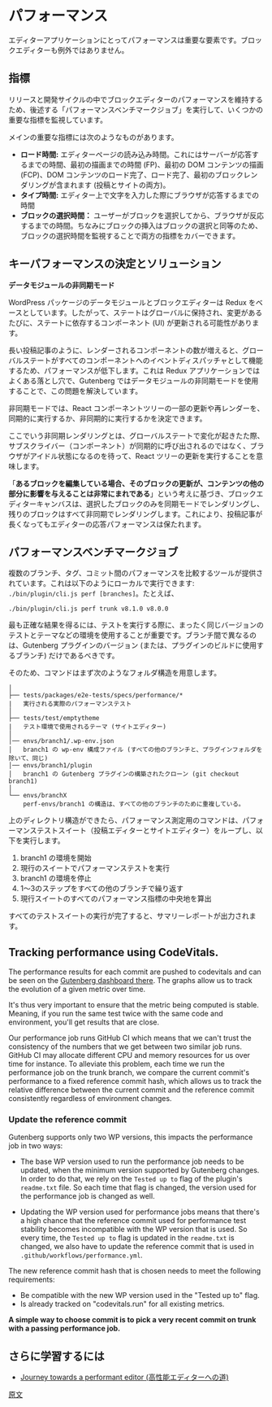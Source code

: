 <!--
# Performance
 -->
# パフォーマンス

<!--
Performance is a key feature for editor applications and the Block editor is not an exception.
 -->
エディターアプリケーションにとってパフォーマンスは重要な要素です。ブロックエディターも例外ではありません。

<!--
## Metrics
 -->
## 指標

<!--
To ensure the block editor stays performant across releases and development, we monitor some key metrics using [performance testing](/docs/contributors/code/testing-overview.md#performance-testing).
To ensure the block editor stays performant across releases and development, we monitor some key metrics using [performance benchmark job](#the-performance-benchmark-job).
 -->
リリースと開発サイクルの中でブロックエディターのパフォーマンスを維持するため、後述する「パフォーマンスベンチマークジョブ」を実行して、いくつかの重要な指標を監視しています。

<!-- 
Some of the main important metrics are:
 -->
メインの重要な指標には次のようなものがあります。

<!--
- **Loading Time:** The time it takes to load an editor page. This includes time the server takes to respond, times to first paint, first contentful paint, DOM content load complete, load complete and first block render (both in post and site).
- **Typing Time:** The time it takes for the browser to respond while typing on the editor.
- **Block Selection Time:** The time it takes for the browser to respond after a user selects block. (Inserting a block is also equivalent to selecting a block. Monitoring the selection is sufficient to cover both metrics).
 -->
- **ロード時間:** エディターページの読み込み時間。これにはサーバーが応答するまでの時間、最初の描画までの時間 (FP)、最初の DOM コンテンツの描画 (FCP)、DOM コンテンツのロード完了、ロード完了、最初のブロックレンダリングが含まれます (投稿とサイトの両方)。
- **タイプ時間:** エディター上で文字を入力した際にブラウザが応答するまでの時間
- **ブロックの選択時間：** ユーザーがブロックを選択してから、ブラウザが反応するまでの時間。ちなみにブロックの挿入はブロックの選択と同等のため、ブロックの選択時間を監視することで両方の指標をカバーできます。

<!--
## Key performance decisions and solutions
 -->
## キーパフォーマンスの決定とソリューション

<!--
**Data Module Async Mode**
 -->
**データモジュールの非同期モード**

<!--
The Data Module of the WordPress Packages and the Block Editor is based on Redux. It means the state is kept globally and whenever a change happens, the components (UI) relying on that state may update.
 -->
WordPress パッケージのデータモジュールとブロックエディターは Redux をベースとしています。したがって、ステートはグローバルに保持され、変更があるたびに、ステートに依存するコンポーネント (UI) が更新される可能性があります。

<!--
As the number of rendered components grows (for example on long posts), the performance suffers because of the global state acting as an event dispatcher to all components. This is a common pitfall in Redux applications and the issue is solved on Gutenberg using the Data Modules Async Mode.
 -->
長い投稿記事のように、レンダーされるコンポーネントの数が増えると、グローバルステートがすべてのコンポーネントへのイベントディスパッチャとして機能するため、パフォーマンスが低下します。これは Redux アプリケーションではよくある落とし穴で、Gutenberg ではデータモジュールの非同期モードを使用することで、この問題を解決しています。

<!--
The Async mode is the idea that you can decide whether to refresh/rerender a part of the React component tree synchronously or asynchronously.
 -->
非同期モードでは、React コンポーネントツリーの一部の更新や再レンダーを、同期的に実行するか、非同期的に実行するかを決定できます。

<!--
Rendering asynchronously in this context means that if a change is triggered in the global state, the subscribers (components) are not called synchronously, instead, we wait for the browser to be idle and perform the updates to React Tree.
 -->
ここでいう非同期レンダリングとは、グローバルステートで変化が起きたた際、サブスクライバー（コンポーネント）が同期的に呼び出されるのではなく、ブラウザがアイドル状態になるのを待って、React ツリーの更新を実行することを意味します。

<!--
Based on the idea that **when editing a given block, it is very rare that an update to that block affects other parts of the content**, the block editor canvas only renders the selected block is synchronous mode, all the remaining blocks are rendered asynchronously. This ensures that the editor stays responsive as the post grows.
 -->
「**あるブロックを編集している場合、そのブロックの更新が、コンテンツの他の部分に影響を与えることは非常にまれである**」という考えに基づき、ブロックエディターキャンバスは、選択したブロックのみを同期モードでレンダリングし、残りのブロックはすべて非同期でレンダリングします。これにより、投稿記事が長くなってもエディターの応答パフォーマンスは保たれます。

<!-- 
## The performance benchmark job
 -->
## パフォーマンスベンチマークジョブ

<!-- 
A tool to compare performance across multiple branches/tags/commits is provided. You can run it locally like so: `./bin/plugin/cli.js perf [branches]`, example:
 -->
複数のブランチ、タグ、コミット間のパフォーマンスを比較するツールが提供されています。これは以下のようにローカルで実行できます: `./bin/plugin/cli.js perf [branches]`。たとえば、

```
./bin/plugin/cli.js perf trunk v8.1.0 v8.0.0
```
<!-- 
To get the most accurate results, it's is important to use the exact same version of the tests and environment (theme...) when running the tests, the only thing that need to be different between the branches is the Gutenberg plugin version (or branch used to build the plugin).
 -->
最も正確な結果を得るには、テストを実行する際に、まったく同じバージョンのテストとテーマなどの環境を使用することが重要です。ブランチ間で異なるのは、Gutenberg プラグインのバージョン (または、プラグインのビルドに使用するブランチ) だけであるべきです。

<!-- 
To achieve that the command first prepares the following folder structure:
 -->
そのため、コマンドはまず次のようなフォルダ構造を用意します。

<!-- 
    │
    ├── tests/packages/e2e-tests/specs/performance/*
    |   The actual performance tests to run
    │
    ├── tests/test/emptytheme
    |   The theme used for the tests environment. (site editor)
    │
    │── envs/branch1/.wp-env.json
    │   The wp-env config file for branch1 (similar to all other branches except the plugin folder).
    │── envs/branch1/plugin
    │   A built clone of the Gutenberg plugin for branch1 (git checkout branch1)
    │
    └── envs/branchX
        The structure of perf-envs/branch1 is duplicated for all other branches.
 -->
    │
    ├── tests/packages/e2e-tests/specs/performance/*
    |   実行される実際のパフォーマンステスト
    │
    ├── tests/test/emptytheme
    |   テスト環境で使用されるテーマ (サイトエディター)
    │
    │── envs/branch1/.wp-env.json
    │   branch1 の wp-env 構成ファイル (すべての他のブランチと、プラグインフォルダを除いて、同じ)
    │── envs/branch1/plugin
    │   branch1 の Gutenberg プラグインの構築されたクローン (git checkout branch1)
    │
    └── envs/branchX
        perf-envs/branch1 の構造は、すべての他のブランチのために重複している。

<!-- 
Once the directory above is in place, the performance command loop over the performance test suites (post editor and site editor) and does the following:
 -->
上のディレクトリ構造ができたら、パフォーマンス測定用のコマンドは、パフォーマンステストスイート（投稿エディターとサイトエディター）をループし、以下を実行します。

<!-- 
1. Start the environment for `branch1`
2. Run the performance test for the current suite
3. Stop the environment for `branch1`
4. Repeat the first 3 steps for all other branches
5. Compute medians for all the performance metrics of the current suite.
 -->
1. branch1 の環境を開始
2. 現行のスイートでパフォーマンステストを実行
3. branch1 の環境を停止
4. 1〜3のステップをすべての他のブランチで繰り返す
5. 現行スイートのすべてのパフォーマンス指標の中央地を算出

<!-- 
Once all the test suites are executed, a summary report is printed.
 -->
すべてのテストスイートの実行が完了すると、サマリーレポートが出力されます。

## Tracking performance using CodeVitals.

The performance results for each commit are pushed to codevitals and can be seen on the [Gutenberg dashboard there](https://www.codevitals.run/project/gutenberg). The graphs allow us to track the evolution of a given metric over time.

It's thus very important to ensure that the metric being computed is stable. Meaning, if you run the same test twice with the same code and environment, you'll get results that are close.

Our performance job runs GitHub CI which means that we can't trust the consistency of the numbers that we get between two similar job runs. GitHub CI may allocate different CPU and memory resources for us over time for instance. To alleviate this problem, each time we run the performance job on the trunk branch, we compare the current commit's performance to a fixed reference commit hash, which allows us to track the relative difference between the current commit and the reference commit consistently regardless of environment changes.

### Update the reference commit

Gutenberg supports only two WP versions, this impacts the performance job in two ways:

 - The base WP version used to run the performance job needs to be updated, when the minimum version supported by Gutenberg changes. In order to do that, we rely on the `Tested up to` flag of the plugin's `readme.txt` file. So each time that flag is changed, the version used for the performance job is changed as well.

 - Updating the WP version used for performance jobs means that there's a high chance that the reference commit used for performance test stability becomes incompatible with the WP version that is used. So every time, the `Tested up to` flag is updated in the `readme.txt` is changed, we also have to update the reference commit that is used in `.github/workflows/performance.yml`.

The new reference commit hash that is chosen needs to meet the following requirements:

 - Be compatible with the new WP version used in the "Tested up to" flag.
 - Is already tracked on "codevitals.run" for all existing metrics.

**A simple way to choose commit is to pick a very recent commit on trunk with a passing performance job.**

<!--
## Going further
 -->
## さらに学習するには

<!--
-   [Journey towards a performant editor](https://riad.blog/2020/02/14/a-journey-towards-a-performant-web-editor/)
 -->
-   [Journey towards a performant editor (高性能エディターへの道)](https://riad.blog/2020/02/14/a-journey-towards-a-performant-web-editor/)

[原文](https://github.com/WordPress/gutenberg/blob/master/docs/architecture/performance.md)

